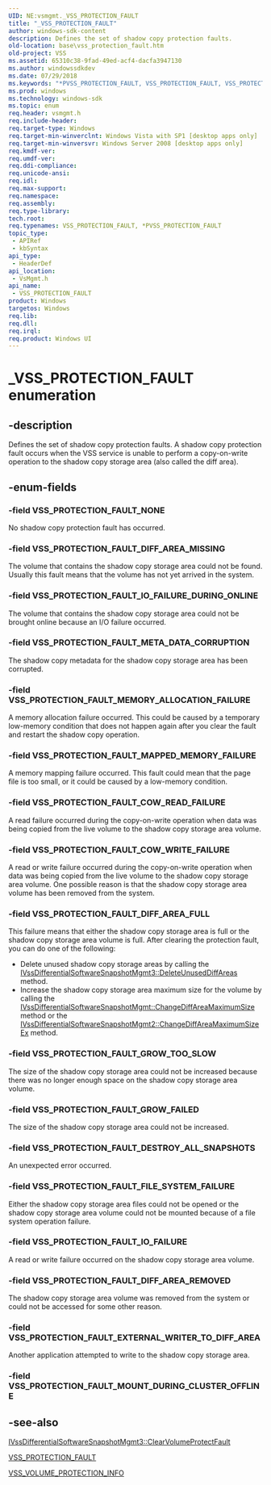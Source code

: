 ```yaml
---
UID: NE:vsmgmt._VSS_PROTECTION_FAULT
title: "_VSS_PROTECTION_FAULT"
author: windows-sdk-content
description: Defines the set of shadow copy protection faults.
old-location: base\vss_protection_fault.htm
old-project: VSS
ms.assetid: 65310c38-9fad-49ed-acf4-dacfa3947130
ms.author: windowssdkdev
ms.date: 07/29/2018
ms.keywords: "*PVSS_PROTECTION_FAULT, VSS_PROTECTION_FAULT, VSS_PROTECTION_FAULT enumeration, VSS_PROTECTION_FAULT_COW_READ_FAILURE, VSS_PROTECTION_FAULT_COW_WRITE_FAILURE, VSS_PROTECTION_FAULT_DESTROY_ALL_SNAPSHOTS, VSS_PROTECTION_FAULT_DIFF_AREA_FULL, VSS_PROTECTION_FAULT_DIFF_AREA_MISSING, VSS_PROTECTION_FAULT_DIFF_AREA_REMOVED, VSS_PROTECTION_FAULT_EXTERNAL_WRITER_TO_DIFF_AREA, VSS_PROTECTION_FAULT_FILE_SYSTEM_FAILURE, VSS_PROTECTION_FAULT_GROW_FAILED, VSS_PROTECTION_FAULT_GROW_TOO_SLOW, VSS_PROTECTION_FAULT_IO_FAILURE, VSS_PROTECTION_FAULT_IO_FAILURE_DURING_ONLINE, VSS_PROTECTION_FAULT_MAPPED_MEMORY_FAILURE, VSS_PROTECTION_FAULT_MEMORY_ALLOCATION_FAILURE, VSS_PROTECTION_FAULT_META_DATA_CORRUPTION, VSS_PROTECTION_FAULT_NONE, _VSS_PROTECTION_FAULT, base.vss_protection_fault, vsmgmt/VSS_PROTECTION_FAULT, vsmgmt/VSS_PROTECTION_FAULT_COW_READ_FAILURE, vsmgmt/VSS_PROTECTION_FAULT_COW_WRITE_FAILURE, vsmgmt/VSS_PROTECTION_FAULT_DESTROY_ALL_SNAPSHOTS, vsmgmt/VSS_PROTECTION_FAULT_DIFF_AREA_FULL, vsmgmt/VSS_PROTECTION_FAULT_DIFF_AREA_MISSING, vsmgmt/VSS_PROTECTION_FAULT_DIFF_AREA_REMOVED, vsmgmt/VSS_PROTECTION_FAULT_EXTERNAL_WRITER_TO_DIFF_AREA, vsmgmt/VSS_PROTECTION_FAULT_FILE_SYSTEM_FAILURE, vsmgmt/VSS_PROTECTION_FAULT_GROW_FAILED, vsmgmt/VSS_PROTECTION_FAULT_GROW_TOO_SLOW, vsmgmt/VSS_PROTECTION_FAULT_IO_FAILURE, vsmgmt/VSS_PROTECTION_FAULT_IO_FAILURE_DURING_ONLINE, vsmgmt/VSS_PROTECTION_FAULT_MAPPED_MEMORY_FAILURE, vsmgmt/VSS_PROTECTION_FAULT_MEMORY_ALLOCATION_FAILURE, vsmgmt/VSS_PROTECTION_FAULT_META_DATA_CORRUPTION, vsmgmt/VSS_PROTECTION_FAULT_NONE"
ms.prod: windows
ms.technology: windows-sdk
ms.topic: enum
req.header: vsmgmt.h
req.include-header: 
req.target-type: Windows
req.target-min-winverclnt: Windows Vista with SP1 [desktop apps only]
req.target-min-winversvr: Windows Server 2008 [desktop apps only]
req.kmdf-ver: 
req.umdf-ver: 
req.ddi-compliance: 
req.unicode-ansi: 
req.idl: 
req.max-support: 
req.namespace: 
req.assembly: 
req.type-library: 
tech.root: 
req.typenames: VSS_PROTECTION_FAULT, *PVSS_PROTECTION_FAULT
topic_type:
 - APIRef
 - kbSyntax
api_type:
 - HeaderDef
api_location:
 - VsMgmt.h
api_name:
 - VSS_PROTECTION_FAULT
product: Windows
targetos: Windows
req.lib: 
req.dll: 
req.irql: 
req.product: Windows UI
---
```


# _VSS_PROTECTION_FAULT enumeration


## -description


Defines the set of shadow copy protection faults. A shadow copy protection fault occurs when the VSS service is unable to perform a copy-on-write operation to the shadow copy storage area (also called the diff area).


## -enum-fields




### -field VSS_PROTECTION_FAULT_NONE

No shadow copy protection fault has occurred.


### -field VSS_PROTECTION_FAULT_DIFF_AREA_MISSING

The volume that contains the shadow copy storage area could not be found. Usually this fault means that the volume has not yet arrived in the system.


### -field VSS_PROTECTION_FAULT_IO_FAILURE_DURING_ONLINE

The volume that contains the shadow copy storage area could not be brought online because an I/O  failure occurred.


### -field VSS_PROTECTION_FAULT_META_DATA_CORRUPTION

The shadow copy metadata for the shadow copy storage area has been corrupted.


### -field VSS_PROTECTION_FAULT_MEMORY_ALLOCATION_FAILURE

A memory allocation failure occurred. This could be caused by a temporary low-memory condition that does  not happen again after you clear the fault and restart the shadow copy operation.


### -field VSS_PROTECTION_FAULT_MAPPED_MEMORY_FAILURE

A memory mapping failure occurred. This fault could mean that the  page file is too small, or it could be caused by a low-memory condition.


### -field VSS_PROTECTION_FAULT_COW_READ_FAILURE

A read failure occurred during the copy-on-write operation when data was being copied from the live volume to the shadow copy storage area volume.


### -field VSS_PROTECTION_FAULT_COW_WRITE_FAILURE

A read or write failure occurred during the copy-on-write operation when data was being copied from the live volume to the shadow copy storage area volume. One possible reason is that the shadow copy storage area volume has been removed from the system.


### -field VSS_PROTECTION_FAULT_DIFF_AREA_FULL

This failure means that either the shadow copy storage area is full or the shadow copy storage area volume is full. After clearing the protection fault, you can do one of the following:

<ul>
<li>Delete unused shadow copy storage areas by calling the <a href="https://msdn.microsoft.com/daa23f2c-8342-4387-800a-def5951896ee">IVssDifferentialSoftwareSnapshotMgmt3::DeleteUnusedDiffAreas</a> method.</li>
<li>Increase the shadow copy storage area maximum size for the volume by calling the <a href="https://msdn.microsoft.com/c7773fa8-6b43-46bf-b644-0016b261c080">IVssDifferentialSoftwareSnapshotMgmt::ChangeDiffAreaMaximumSize</a> method or the <a href="https://msdn.microsoft.com/9ba621d5-32ec-4512-a18f-dbdadbd3ff09">IVssDifferentialSoftwareSnapshotMgmt2::ChangeDiffAreaMaximumSizeEx</a> method.</li>
</ul>

### -field VSS_PROTECTION_FAULT_GROW_TOO_SLOW

The size of the shadow copy storage area could not be increased because there was no longer enough space on the shadow copy storage area volume.


### -field VSS_PROTECTION_FAULT_GROW_FAILED

The size of the shadow copy storage area could not be increased.


### -field VSS_PROTECTION_FAULT_DESTROY_ALL_SNAPSHOTS

An unexpected error occurred.


### -field VSS_PROTECTION_FAULT_FILE_SYSTEM_FAILURE

Either the shadow copy storage area files could not be opened or the shadow copy storage area volume could not be mounted because of a file system operation failure.


### -field VSS_PROTECTION_FAULT_IO_FAILURE

A read or write failure occurred on the shadow copy storage area volume.


### -field VSS_PROTECTION_FAULT_DIFF_AREA_REMOVED

The shadow copy storage area volume was removed from the system or could not be accessed for some other reason.


### -field VSS_PROTECTION_FAULT_EXTERNAL_WRITER_TO_DIFF_AREA

Another application attempted to write  to the shadow copy storage area.


### -field VSS_PROTECTION_FAULT_MOUNT_DURING_CLUSTER_OFFLINE




## -see-also




<a href="https://msdn.microsoft.com/07257d34-23b1-47bf-b613-f65f5d2a977e">IVssDifferentialSoftwareSnapshotMgmt3::ClearVolumeProtectFault</a>



<a href="https://msdn.microsoft.com/65310c38-9fad-49ed-acf4-dacfa3947130">VSS_PROTECTION_FAULT</a>



<a href="https://msdn.microsoft.com/46cdc46e-fc44-452a-8aae-e47c12deedb4">VSS_VOLUME_PROTECTION_INFO</a>
 

 

